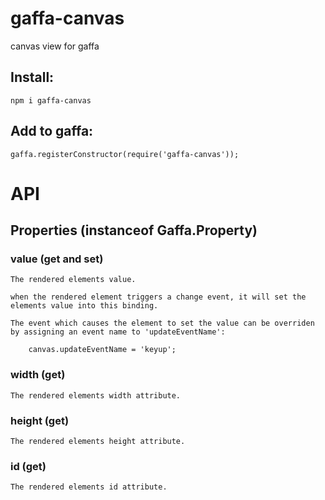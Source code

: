 # gaffa-canvas

canvas view for gaffa

## Install:

    npm i gaffa-canvas

## Add to gaffa:

    gaffa.registerConstructor(require('gaffa-canvas'));

# API

## Properties (instanceof Gaffa.Property)

### value (get and set)

    The rendered elements value.

    when the rendered element triggers a change event, it will set the elements value into this binding.

    The event which causes the element to set the value can be overriden by assigning an event name to 'updateEventName':

        canvas.updateEventName = 'keyup';

### width (get)

    The rendered elements width attribute.

### height (get)

    The rendered elements height attribute.

### id (get)

    The rendered elements id attribute.
